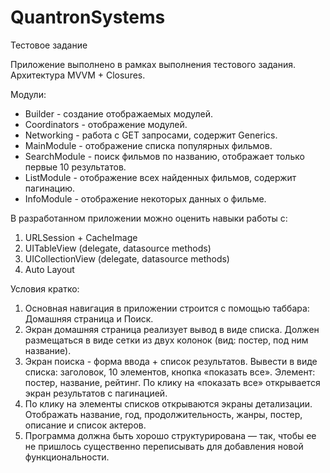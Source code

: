 # QuantronSystems
Тестовое задание

Приложение выполнено в рамках выполнения тестового задания. Архитектура MVVM + Closures.

Модули:
 - Builder - создание отображаемых модулей.
 - Coordinators - отображение модулей.
 - Networking - работа с GET запросами, содержит Generics.
 - MainModule - отображение списка популярных фильмов.
 - SearchModule - поиск фильмов по названию, отображает только первые 10 результатов.
 - ListModule - отображение всех найденных фильмов, содержит пагинацию.
 - InfoModule - отображение некоторых данных о фильме.

В разработанном приложении можно оценить навыки работы с:
 1) URLSession + CacheImage
 2) UITableView (delegate, datasource methods)
 3) UICollectionView (delegate, datasource methods)
 3) Auto Layout

Условия кратко:
  1. Основная навигация в приложении строится с помощью таббара: Домашняя страница и Поиск.
  2. Экран домашняя страница реализует вывод в виде списка. Должен размещаться в виде сетки из двух колонок (вид: постер, под ним название).
  3. Экран поиска - форма ввода + список результатов. Вывести в виде списка: заголовок, 10 элементов, кнопка «показать все». 
     Элемент: постер, название, рейтинг. По клику на «показать все» открывается экран результатов с пагинацией.
  4. По клику на элементы списков открываются экраны детализации. Отображать название, год, продолжительность, жанры, постер, описание и список актеров.
  5. Программа должна быть хорошо структурирована — так, чтобы ее не пришлось существенно переписывать для добавления новой функциональности.
 
